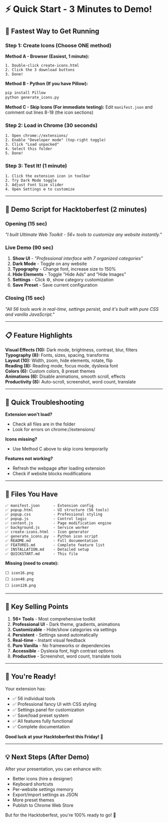 # ⚡ Quick Start - 3 Minutes to Demo!

## 🎯 Fastest Way to Get Running

### Step 1: Create Icons (Choose ONE method)

**Method A - Browser (Easiest, 1 minute):**
```
1. Double-click create-icons.html
2. Click the 3 download buttons
3. Done!
```

**Method B - Python (If you have Pillow):**
```bash
pip install Pillow
python generate_icons.py
```

**Method C - Skip Icons (For immediate testing):**
Edit `manifest.json` and comment out lines 8-18 (the icon sections)

### Step 2: Load in Chrome (30 seconds)
```
1. Open chrome://extensions/
2. Enable "Developer mode" (top-right toggle)
3. Click "Load unpacked"
4. Select this folder
5. Done!
```

### Step 3: Test It! (1 minute)
```
1. Click the extension icon in toolbar
2. Try Dark Mode toggle
3. Adjust Font Size slider
4. Open Settings ⚙️ to customize
```

---

## 🎤 Demo Script for Hacktoberfest (2 minutes)

### Opening (15 sec)
*"I built Ultimate Web Toolkit - 56+ tools to customize any website instantly."*

### Live Demo (90 sec)
1. **Show UI** - *"Professional interface with 7 organized categories"*
2. **Dark Mode** - Toggle on any website
3. **Typography** - Change font, increase size to 150%
4. **Hide Elements** - Toggle "Hide Ads" and "Hide Images"
5. **Settings** - Click ⚙️, show category customization
6. **Save Preset** - Save current configuration

### Closing (15 sec)
*"All 56 tools work in real-time, settings persist, and it's built with pure CSS and vanilla JavaScript."*

---

## 📋 Feature Highlights

**Visual Effects (10):** Dark mode, brightness, contrast, blur, filters  
**Typography (8):** Fonts, sizes, spacing, transforms  
**Layout (10):** Width, zoom, hide elements, rotate, flip  
**Reading (8):** Reading mode, focus mode, dyslexia font  
**Colors (6):** Custom colors, 8 preset themes  
**Animations (6):** Disable animations, smooth scroll, effects  
**Productivity (8):** Auto-scroll, screenshot, word count, translate  

---

## 🐛 Quick Troubleshooting

**Extension won't load?**
- Check all files are in the folder
- Look for errors on chrome://extensions/

**Icons missing?**
- Use Method C above to skip icons temporarily

**Features not working?**
- Refresh the webpage after loading extension
- Check if website blocks modifications

---

## 📁 Files You Have

```
✅ manifest.json      - Extension config
✅ popup.html         - UI structure (56 tools)
✅ popup.css          - Professional styling
✅ popup.js           - Control logic
✅ content.js         - Page modification engine
✅ background.js      - Service worker
✅ create-icons.html  - Icon generator
✅ generate_icons.py  - Python icon script
✅ README.md          - Full documentation
✅ FEATURES.md        - Complete feature list
✅ INSTALLATION.md    - Detailed setup
✅ QUICKSTART.md      - This file
```

**Missing (need to create):**
```
⬜ icon16.png
⬜ icon48.png
⬜ icon128.png
```

---

## 🎯 Key Selling Points

1. **56+ Tools** - Most comprehensive toolkit
2. **Professional UI** - Dark theme, gradients, animations
3. **Customizable** - Hide/show categories via settings
4. **Persistent** - Settings saved automatically
5. **Real-time** - Instant visual feedback
6. **Pure Vanilla** - No frameworks or dependencies
7. **Accessible** - Dyslexia font, high contrast options
8. **Productive** - Screenshot, word count, translate tools

---

## 🚀 You're Ready!

Your extension has:
- ✅ 56 individual tools
- ✅ Professional fancy UI with CSS styling
- ✅ Settings panel for customization
- ✅ Save/load preset system
- ✅ All features fully functional
- ✅ Complete documentation

**Good luck at your Hacktoberfest this Friday! 🎉**

---

## 💡 Next Steps (After Demo)

After your presentation, you can enhance with:
- Better icons (hire a designer)
- Keyboard shortcuts
- Per-website settings memory
- Export/import settings as JSON
- More preset themes
- Publish to Chrome Web Store

But for the Hacktoberfest, you're 100% ready to go! 🚀
